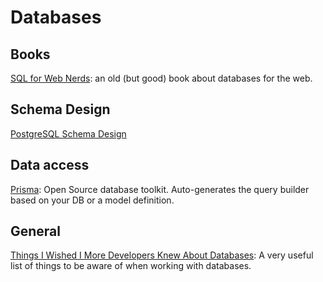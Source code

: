 
# Databases

## Books

[SQL for Web Nerds](http://philip.greenspun.com/sql/): an old (but good) book
about databases for the web.

## Schema Design

[PostgreSQL Schema Design](https://www.graphile.org/postgraphile/postgresql-schema-design/)

## Data access

[Prisma](https://github.com/prisma/prisma): Open Source database toolkit.
Auto-generates the query builder based on your DB or a model definition.

## General

[Things I Wished I More Developers Knew About Databases](https://medium.com/@rakyll/things-i-wished-more-developers-knew-about-databases-2d0178464f78): A very useful list
of things to be aware of when working with databases.